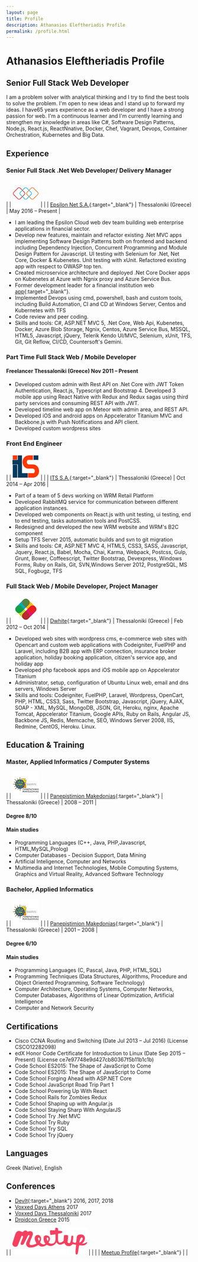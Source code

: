 ```yaml
---
layout: page
title: Profile
description: Athanasios Eleftheriadis Profile
permalink: /profile.html
---
```


# Athanasios Eleftheriadis Profile

## Senior Full Stack Web Developer

I am a problem solver with analytical thinking and I try to find the best tools to solve the problem. I'm open to new ideas and I stand up to forward my ideas. I have65 years experience as a web developer and I have a strong passion for web. I'm a continuous learner and I'm currently learning and strengthen my knowledge in areas like C#, Software Design Patterns, Node.js, React.js, ReactNnative, Docker, Chef, Vagrant, Devops, Container Orchestration, Kubernetes and Big Data.

## Experience

### Senior Full Stack .Net Web Developer/ Delivery Manager

| | ![epsilonnet logo](/assets/imgs/epsilonnet.png "Epsilon Net") | |
| [Epsilon Net S.A.](https://www.epsilonnet.gr/?lang=en){:target="_blank"} | Thessaloniki (Greece) | May 2016 – Present |

* ​I am leading the Epsilon Cloud web dev team building web enterprise applications in financial sector.
* Develop new features, maintain and refactor existing .Net MVC apps implementing Software Design Patterns both on frontend and backend including Dependency Injection, Concurrent Programming and Module Design Pattern for Javascript. UI testing with Selenium for .Net, Net Core, Docker & Kubenetes. Unit testing with xUnit. Refactored existing app with respect to OWASP top ten.
* Created microservice architecture and deployed .Net Core Docker apps on Kubenetes at Azure with Ngnix proxy and Azure Service Bus.
* Former development leader for a financial institution web [app](http://mybusiness.be24.gr/){:target="_blank"}.
* Implemented Devops using cmd, powershell, bash and custom tools, including Build Automation, CI and CD at Windows Server, Centos and Kubernetes with TFS
* ​Code review and peer coding.​
* Skills and tools: C#, ASP.NET MVC 5, .Net Core, Web Api, Kubenetes, Docker, Azure Blob Storage, Ngnix, Centos, Azure Service Bus, MSSQL, HTML5, Javascript, jQuery, Telerik Kendo UI/MVC, Selenium, xUnit, TFS, Git, Git Reflow, CI/CD, Countersoft's Gemini.​​

### Part Time Full Stack Web / Mobile Developer

#### Freelancer Thessaloniki (Greece) Nov 2011 – Present

* Developed custom admin with Rest API on .Net Core with JWT Token Authentication, React.js, Typescript and Bootstrap 4. Developed 3 mobile app using React Native with Redux and Redux sagas using third party services and consuming REST API with JWT.
* Developed timeline web app on ​Meteor with admin area, and REST API.
* Developed iOS and android apps on Appcelerator Titanium MVC and Backbone.js with Push Notifications and API client.
* Developed custom wordpress sites

### Front End Engineer

| | ![Its logo](/assets/imgs/its.png "ITS") | |
| [ITS S.A.](http://www.its.net.gr/){:target="_blank"} | Thessaloniki (Greece) | Oct 2014 – Apr 2016 |

* Part of a team of 5 devs working on WRM Retail Platform
* Developed RabbitMQ service for communication between different application instances.
* Developed web components on React.js with unit testing, ui testing, end to end testing, tasks automation tools and PostCSS.
* Redesigned and developed the new WRM website and WRM's B2C component
* Setup TFS Server 2015, automatic builds and svn to git migration
* Skills and tools: C#, ASP.NET MVC 4, HTML5, CSS3​, SASS, Javascript​, Jquery, React.js, Babel, Mocha, Chai, Karma, Webpack, Postcss, Gulp, Grunt, Bower, Coffeescript, Twitter Bootstrap, Devexpress,​ Windows Forms, Ruby on Rails, Git, SVN,Windows Server 2012, PostgreSQL, MS SQL, Fogbugz, TFS

### Full Stack Web / Mobile Developer, Project Manager

| | ![Its logo](/assets/imgs/dwhite.png "ITS") | |
| [Dwhite](https://www.dwhite.eu/home-en/){:target="_blank"} | Thessaloniki (Greece) | Feb 2012 – Oct 2014 |

* Developed web sites with wordpress cms, e-commerce web sites with Opencart and custom web applications with Codeigniter, FuelPHP and Laravel, including B2B app with ERP connection, insurance broker application, holiday booking application, citizen's service app, and holiday app
* Developed php facebook apps and iOS mobile app on Appcelerator Titanium
* Administrator, setup, configuration of Ubuntu Linux web, email and dns servers, Windows Server
* Skills and tools: Codeigniter, FuelPHP, Laravel, Wordpress, OpenCart, PHP, HTML, CSS3, Sass, Twitter Bootstrap, Javascript, jQuery, AJAX, SOAP - XML, MySQL, MongoDB, JSON, Git, Heroku, nginx, Apache Tomcat, Appcelerator Titanium, Google APIs, Ruby on Rails, Angular JS, Backbone JS, Redis, Memcache, SEO, Windows Server 2008, IIS, Redmine, CentOS, Heroku. Linux.

## Education & Training

### Master, Applied Informatics / Computer Systems

| | ![Panepistimion Makedonias](/assets/imgs/pamak.png "Panepistimion Makedonias") | |
| [Panepistimion Makedonias](http://www.uom.gr/index.php?newlang=eng){:target="_blank"} | Thessaloniki (Greece) | 2008 – 2011 |

#### Degree **8/10**

#### Main studies

* Programming Languages (C++, Java, PHP,Javascript, HTML,MySQL,Prolog)
* Computer Databases - Decision Support, Data Mining
* Artificial Inteligence, Computer and Networks
* Multimedia and Internet Technologies, Mobile Computing Systems, Graphics and Virtual Reality, Advanced Software Technology

### Bachelor, Applied Informatics

| | ![Panepistimion Makedonias](/assets/imgs/pamak.png "Panepistimion Makedonias") | |
| [Panepistimion Makedonias](http://www.uom.gr/index.php?newlang=eng){:target="_blank"} | Thessaloniki (Greece) | 2001 – 2008 |

#### Degree **6/10**

#### Main studies

* Programming Languages (C, Pascal, Java, PHP, HTML,SQL)
* Programming Techniques (Data Structures, Algorithms, Procedure and Object Oriented Programming, Software Technology)
* Computer Architecture, Operating Systems, Computer Networks, Computer Databases, Algorithms of Linear Optimization, Artificial Intelligence 
* Computer and Network Security

## Certifications

* Cisco CCNA Routing and Switching (Date Jul 2013 – Jul 2016) (License CSCO12282098)
* edX Honor Code Certificate for Introduction to Linux (Date Sep 2015 – Present) (License ce7e97748e9d427cb80367f5b11b1c1b)
* Code School ES2015: The Shape of JavaScript to Come
* Code School ES2015: The Shape of JavaScript to Come
* Code School Forging Ahead with ASP.NET Core
* Code School JavaScript Road Trip Part 1
* Code School Powering Up With React
* Code School Rails for Zombies Redux
* Code School Shaping up with Angular.js
* Code School Staying Sharp With AngularJS
* Code School Try .Net MVC
* Code School Try Ruby
* Code School Try SQL
* Code School Try jQuery

## Languages

Greek (Native), English

## Conferences

* [DevIt](https://devitconf.org/){:target="_blank"} 2016, 2017, 2018
* [Voxxed Days Athens](https://voxxeddays.com/athens/) 2017
* [Voxxed Days Thessaloniki](https://voxxeddays.com/thessaloniki/) 2017
* [Droidcon Greece](https://droidcon.gr/) 2015

| | ![Meetups](/assets/imgs/meetup.png "Meetups") | |
| | [Meetup Profile](https://www.meetup.com/members/187466502/){:target="_blank"} | |


